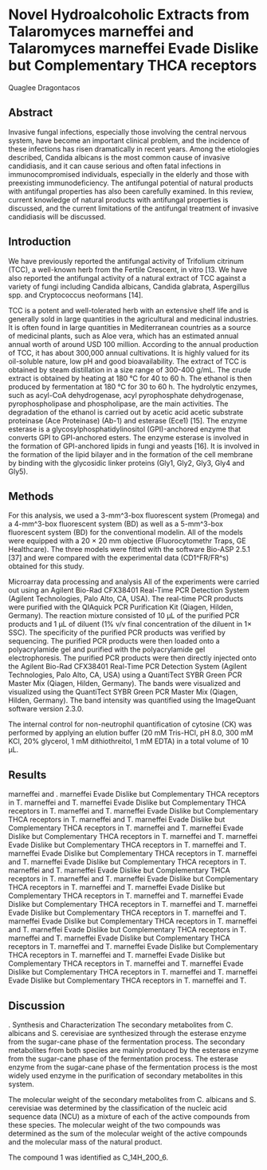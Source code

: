 # Novel Hydroalcoholic Extracts from Talaromyces marneffei and Talaromyces marneffei Evade Dislike but Complementary THCA receptors
Quaglee Dragontacos


## Abstract
Invasive fungal infections, especially those involving the central nervous system, have become an important clinical problem, and the incidence of these infections has risen dramatically in recent years. Among the etiologies described, Candida albicans is the most common cause of invasive candidiasis, and it can cause serious and often fatal infections in immunocompromised individuals, especially in the elderly and those with preexisting immunodeficiency. The antifungal potential of natural products with antifungal properties has also been carefully examined. In this review, current knowledge of natural products with antifungal properties is discussed, and the current limitations of the antifungal treatment of invasive candidiasis will be discussed.


## Introduction
We have previously reported the antifungal activity of Trifolium citrinum (TCC), a well-known herb from the Fertile Crescent, in vitro [13. We have also reported the antifungal activity of a natural extract of TCC against a variety of fungi including Candida albicans, Candida glabrata, Aspergillus spp. and Cryptococcus neoformans [14].

TCC is a potent and well-tolerated herb with an extensive shelf life and is generally sold in large quantities in the agricultural and medicinal industries. It is often found in large quantities in Mediterranean countries as a source of medicinal plants, such as Aloe vera, which has an estimated annual annual worth of around USD 100 million. According to the annual production of TCC, it has about 300,000 annual cultivations. It is highly valued for its oil-soluble nature, low pH and good bioavailability. The extract of TCC is obtained by steam distillation in a size range of 300-400 g/mL. The crude extract is obtained by heating at 180 °C for 40 to 60 h. The ethanol is then produced by fermentation at 180 °C for 30 to 60 h. The hydrolytic enzymes, such as acyl-CoA dehydrogenase, acyl pyrophosphate dehydrogenase, pyrophospholipase and phospholipase, are the main activities. The degradation of the ethanol is carried out by acetic acid acetic substrate proteinase (Ace Proteinase) (Ab-1) and esterase (Ece1) [15]. The enzyme esterase is a glycosylphosphatidylinositol (GPI)-anchored enzyme that converts GPI to GPI-anchored esters. The enzyme esterase is involved in the formation of GPI-anchored lipids in fungi and yeasts [16]. It is involved in the formation of the lipid bilayer and in the formation of the cell membrane by binding with the glycosidic linker proteins (Gly1, Gly2, Gly3, Gly4 and Gly5).


## Methods
For this analysis, we used a 3-mm^3-box fluorescent system (Promega) and a 4-mm^3-box fluorescent system (BD) as well as a 5-mm^3-box fluorescent system (BD) for the conventional modelin. All of the models were equipped with a 20 × 20 mm objective (Fluorocytomethr Traps, GE Healthcare). The three models were fitted with the software Bio-ASP 2.5.1 [37] and were compared with the experimental data (CD1^FR/FR^s) obtained for this study.

Microarray data processing and analysis
All of the experiments were carried out using an Agilent Bio-Rad CFX38401 Real-Time PCR Detection System (Agilent Technologies, Palo Alto, CA, USA). The real-time PCR products were purified with the QIAquick PCR Purification Kit (Qiagen, Hilden, Germany). The reaction mixture consisted of 10 µL of the purified PCR products and 1 µL of diluent (1% v/v final concentration of the diluent in 1× SSC). The specificity of the purified PCR products was verified by sequencing. The purified PCR products were then loaded onto a polyacrylamide gel and purified with the polyacrylamide gel electrophoresis. The purified PCR products were then directly injected onto the Agilent Bio-Rad CFX38401 Real-Time PCR Detection System (Agilent Technologies, Palo Alto, CA, USA) using a QuantiTect SYBR Green PCR Master Mix (Qiagen, Hilden, Germany). The bands were visualized and visualized using the QuantiTect SYBR Green PCR Master Mix (Qiagen, Hilden, Germany). The band intensity was quantified using the ImageQuant software version 2.3.0.

The internal control for non-neutrophil quantification of cytosine (CK) was performed by applying an elution buffer (20 mM Tris-HCl, pH 8.0, 300 mM KCl, 20% glycerol, 1 mM dithiothreitol, 1 mM EDTA) in a total volume of 10 µL.


## Results
marneffei and . marneffei Evade Dislike but Complementary THCA receptors in T. marneffei and T. marneffei Evade Dislike but Complementary THCA receptors in T. marneffei and T. marneffei Evade Dislike but Complementary THCA receptors in T. marneffei and T. marneffei Evade Dislike but Complementary THCA receptors in T. marneffei and T. marneffei Evade Dislike but Complementary THCA receptors in T. marneffei and T. marneffei Evade Dislike but Complementary THCA receptors in T. marneffei and T. marneffei Evade Dislike but Complementary THCA receptors in T. marneffei and T. marneffei Evade Dislike but Complementary THCA receptors in T. marneffei and T. marneffei Evade Dislike but Complementary THCA receptors in T. marneffei and T. marneffei Evade Dislike but Complementary THCA receptors in T. marneffei and T. marneffei Evade Dislike but Complementary THCA receptors in T. marneffei and T. marneffei Evade Dislike but Complementary THCA receptors in T. marneffei and T. marneffei Evade Dislike but Complementary THCA receptors in T. marneffei and T. marneffei Evade Dislike but Complementary THCA receptors in T. marneffei and T. marneffei Evade Dislike but Complementary THCA receptors in T. marneffei and T. marneffei Evade Dislike but Complementary THCA receptors in T. marneffei and T. marneffei Evade Dislike but Complementary THCA receptors in T. marneffei and T. marneffei Evade Dislike but Complementary THCA receptors in T. marneffei and T. marneffei Evade Dislike but Complementary THCA receptors in T. marneffei and T. marneffei Evade Dislike but Complementary THCA receptors in T. marneffei and T.


## Discussion
. Synthesis and Characterization
The secondary metabolites from C. albicans and S. cerevisiae are synthesized through the esterase enzyme from the sugar-cane phase of the fermentation process. The secondary metabolites from both species are mainly produced by the esterase enzyme from the sugar-cane phase of the fermentation process. The esterase enzyme from the sugar-cane phase of the fermentation process is the most widely used enzyme in the purification of secondary metabolites in this system.

The molecular weight of the secondary metabolites from C. albicans and S. cerevisiae was determined by the classification of the nucleic acid sequence data (NCU) as a mixture of each of the active compounds from these species. The molecular weight of the two compounds was determined as the sum of the molecular weight of the active compounds and the molecular mass of the natural product.

The compound 1 was identified as C_14H_20O_6.
